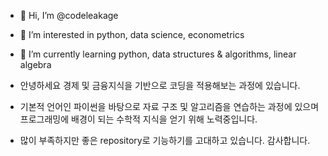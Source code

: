 - 👋 Hi, I’m @codeleakage
- 👀 I’m interested in python, data science, econometrics
- 🌱 I’m currently learning python, data structures & algorithms, linear algebra

- 안녕하세요 경제 및 금융지식을 기반으로 코딩을 적용해보는 과정에 있습니다.
- 기본적 언어인 파이썬을 바탕으로 자료 구조 및 알고리즘을 연습하는 과정에 있으며 프로그래밍에 배경이 되는 수학적 지식을 얻기 위해 노력중입니다.
- 많이 부족하지만 좋은 repository로 기능하기를 고대하고 있습니다. 감사합니다.
<!---
codeleakage/codeleakage is a ✨ special ✨ repository because its `README.md` (this file) appears on your GitHub profile.
You can click the Preview link to take a look at your changes.
--->
